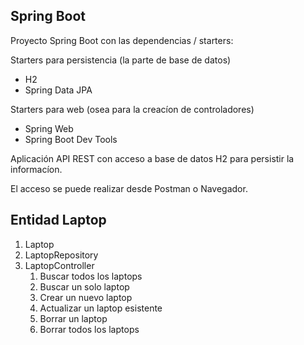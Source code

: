 ## Spring Boot

Proyecto Spring Boot con las dependencias / starters:

Starters para persistencia (la parte de base de datos)
* H2
* Spring Data JPA

Starters para web (osea para la creacíon de controladores)
* Spring Web
* Spring Boot Dev Tools

Aplicación API REST con acceso a base de datos H2 para persistir la informacíon.

El acceso se puede realizar desde Postman o Navegador.

## Entidad Laptop

1. Laptop
2. LaptopRepository
3. LaptopController
    1. Buscar todos los laptops
    2. Buscar un solo laptop
    3. Crear un nuevo laptop
    4. Actualizar un laptop esistente
    5. Borrar un laptop
    6. Borrar todos los laptops